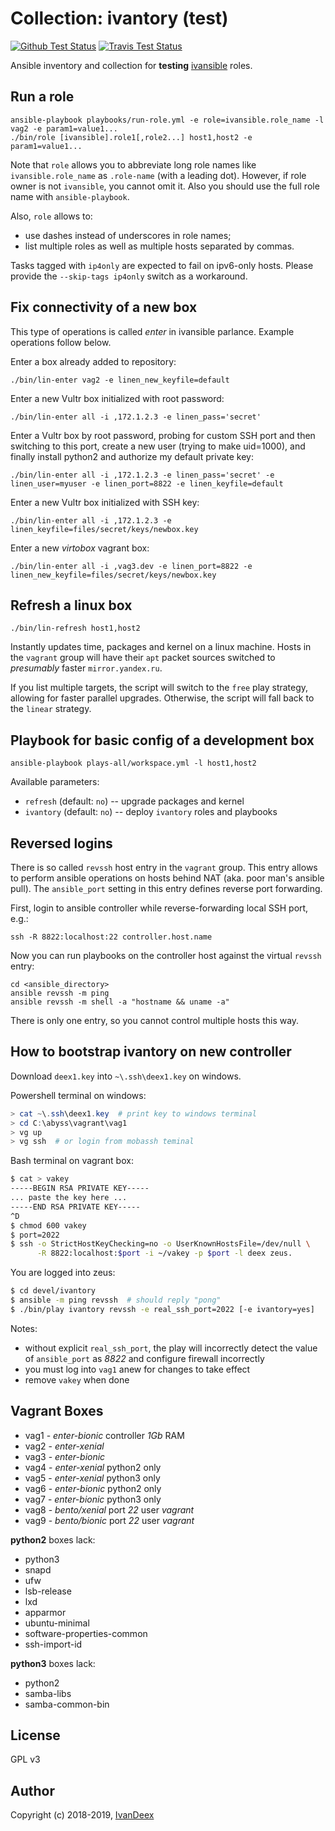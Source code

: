 # Collection: ivantory (test)

[![Github Test Status](https://github.com/ivansible/ivantory-test/workflows/Molecule%20test/badge.svg?branch=master)](https://github.com/ivansible/ivantory-test/actions)
[![Travis Test Status](https://travis-ci.org/ivansible/ivantory-test.svg?branch=master)](https://travis-ci.org/ivansible/ivantory-test)

Ansible inventory and collection for **testing** [ivansible](https://github.com/ivansible) roles.


## Run a role

    ansible-playbook playbooks/run-role.yml -e role=ivansible.role_name -l vag2 -e param1=value1...
    ./bin/role [ivansible].role1[,role2...] host1,host2 -e param1=value1...

Note that `role` allows you to abbreviate long role names
like `ivansible.role_name` as `.role-name` (with a leading dot). However,
if role owner is not `ivansible`, you cannot omit it. Also you should use
the full role name with `ansible-playbook`.

Also, `role` allows to:
  - use dashes instead of underscores in role names;
  - list multiple roles as well as multiple hosts separated by commas.

Tasks tagged with `ip4only` are expected to fail on ipv6-only hosts.
Please provide the `--skip-tags ip4only` switch as a workaround.

## Fix connectivity of a new box

This type of operations is called _enter_ in ivansible parlance.
Example operations follow below.

Enter a box already added to repository:

    ./bin/lin-enter vag2 -e linen_new_keyfile=default

Enter a new Vultr box initialized with root password:

    ./bin/lin-enter all -i ,172.1.2.3 -e linen_pass='secret'

Enter a Vultr box by root password, probing for custom SSH port and
then switching to this port, create a new user (trying to make uid=1000),
and finally install python2 and authorize my default private key:

    ./bin/lin-enter all -i ,172.1.2.3 -e linen_pass='secret' -e linen_user=myuser -e linen_port=8822 -e linen_keyfile=default

Enter a new Vultr box initialized with SSH key:

    ./bin/lin-enter all -i ,172.1.2.3 -e linen_keyfile=files/secret/keys/newbox.key

Enter a new _virtobox_ vagrant box:

    ./bin/lin-enter all -i ,vag3.dev -e linen_port=8822 -e linen_new_keyfile=files/secret/keys/newbox.key


## Refresh a linux box

    ./bin/lin-refresh host1,host2

Instantly updates time, packages and kernel on a linux machine.
Hosts in the `vagrant` group will have their `apt` packet sources
switched to _presumably_ faster `mirror.yandex.ru`.

If you list multiple targets, the script will switch to the `free`
play strategy, allowing for faster parallel upgrades.
Otherwise, the script will fall back to the `linear` strategy.


## Playbook for basic config of a development box

    ansible-playbook plays-all/workspace.yml -l host1,host2

Available parameters:

  - `refresh` (default: `no`) -- upgrade packages and kernel
  - `ivantory` (default: `no`) -- deploy `ivantory` roles and playbooks


## Reversed logins

There is so called `revssh` host entry in the `vagrant` group.
This entry allows to perform ansible operations on hosts behind NAT
(aka. poor man's ansible pull).
The `ansible_port` setting in this entry defines reverse port
forwarding.

First, login to ansible controller while reverse-forwarding
local SSH port, e.g.:

    ssh -R 8822:localhost:22 controller.host.name

Now you can run playbooks on the controller host against the
virtual `revssh` entry:

    cd <ansible_directory>
    ansible revssh -m ping
    ansible revssh -m shell -a "hostname && uname -a"

There is only one entry, so you cannot control multiple hosts this way.


## How to bootstrap ivantory on new controller

Download `deex1.key` into `~\.ssh\deex1.key` on windows.

Powershell terminal on windows:
```powershell
> cat ~\.ssh\deex1.key  # print key to windows terminal
> cd C:\abyss\vagrant\vag1
> vg up
> vg ssh  # or login from mobassh teminal
```

Bash terminal on vagrant box:
```sh
$ cat > vakey
-----BEGIN RSA PRIVATE KEY-----
... paste the key here ...
-----END RSA PRIVATE KEY-----
^D
$ chmod 600 vakey
$ port=2022
$ ssh -o StrictHostKeyChecking=no -o UserKnownHostsFile=/dev/null \
      -R 8822:localhost:$port -i ~/vakey -p $port -l deex zeus.
```

You are logged into zeus:
```sh
$ cd devel/ivantory
$ ansible -m ping revssh  # should reply "pong"
$ ./bin/play ivantory revssh -e real_ssh_port=2022 [-e ivantory=yes]
```

Notes:
- without explicit `real_ssh_port`, the play will incorrectly detect the
  value of `ansible_port` as _8822_ and configure firewall incorrectly
- you must log into `vag1` anew for changes to take effect
- remove `vakey` when done


## Vagrant Boxes

- vag1 - *enter-bionic* controller _1Gb_ RAM
- vag2 - *enter-xenial*
- vag3 - *enter-bionic*
- vag4 - *enter-xenial* python2 only
- vag5 - *enter-xenial* python3 only
- vag6 - *enter-bionic* python2 only
- vag7 - *enter-bionic* python3 only
- vag8 - *bento/xenial* port _22_ user _vagrant_
- vag9 - *bento/bionic* port _22_ user _vagrant_

**python2** boxes lack:
- python3
- snapd
- ufw
- lsb-release
- lxd
- apparmor
- ubuntu-minimal
- software-properties-common
- ssh-import-id

**python3** boxes lack:
- python2
- samba-libs
- samba-common-bin


## License

GPL v3

## Author

Copyright (c) 2018-2019, [IvanDeex](https://github.com/ivandeex)

